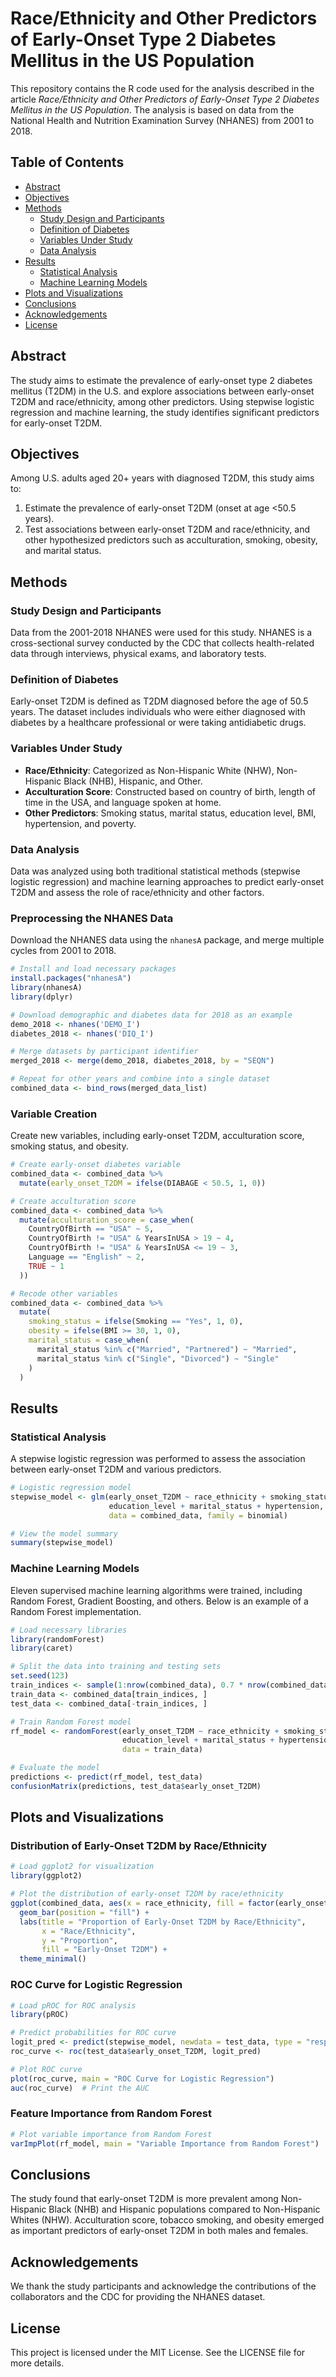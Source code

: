 # Race/Ethnicity and Other Predictors of Early-Onset Type 2 Diabetes Mellitus in the US Population

This repository contains the R code used for the analysis described in the article *Race/Ethnicity and Other Predictors of Early-Onset Type 2 Diabetes Mellitus in the US Population*. The analysis is based on data from the National Health and Nutrition Examination Survey (NHANES) from 2001 to 2018.

## Table of Contents

- [Abstract](#abstract)
- [Objectives](#objectives)
- [Methods](#methods)
  - [Study Design and Participants](#study-design-and-participants)
  - [Definition of Diabetes](#definition-of-diabetes)
  - [Variables Under Study](#variables-under-study)
  - [Data Analysis](#data-analysis)
- [Results](#results)
  - [Statistical Analysis](#statistical-analysis)
  - [Machine Learning Models](#machine-learning-models)
- [Plots and Visualizations](#plots-and-visualizations)
- [Conclusions](#conclusions)
- [Acknowledgements](#acknowledgements)
- [License](#license)

## Abstract

The study aims to estimate the prevalence of early-onset type 2 diabetes mellitus (T2DM) in the U.S. and explore associations between early-onset T2DM and race/ethnicity, among other predictors. Using stepwise logistic regression and machine learning, the study identifies significant predictors for early-onset T2DM.

## Objectives

Among U.S. adults aged 20+ years with diagnosed T2DM, this study aims to:

1. Estimate the prevalence of early-onset T2DM (onset at age <50.5 years).
2. Test associations between early-onset T2DM and race/ethnicity, and other hypothesized predictors such as acculturation, smoking, obesity, and marital status.

## Methods

### Study Design and Participants

Data from the 2001-2018 NHANES were used for this study. NHANES is a cross-sectional survey conducted by the CDC that collects health-related data through interviews, physical exams, and laboratory tests.

### Definition of Diabetes

Early-onset T2DM is defined as T2DM diagnosed before the age of 50.5 years. The dataset includes individuals who were either diagnosed with diabetes by a healthcare professional or were taking antidiabetic drugs.

### Variables Under Study

- **Race/Ethnicity**: Categorized as Non-Hispanic White (NHW), Non-Hispanic Black (NHB), Hispanic, and Other.
- **Acculturation Score**: Constructed based on country of birth, length of time in the USA, and language spoken at home.
- **Other Predictors**: Smoking status, marital status, education level, BMI, hypertension, and poverty.

### Data Analysis

Data was analyzed using both traditional statistical methods (stepwise logistic regression) and machine learning approaches to predict early-onset T2DM and assess the role of race/ethnicity and other factors.

### Preprocessing the NHANES Data

Download the NHANES data using the `nhanesA` package, and merge multiple cycles from 2001 to 2018.

```r
# Install and load necessary packages
install.packages("nhanesA")
library(nhanesA)
library(dplyr)

# Download demographic and diabetes data for 2018 as an example
demo_2018 <- nhanes('DEMO_I')
diabetes_2018 <- nhanes('DIQ_I')

# Merge datasets by participant identifier
merged_2018 <- merge(demo_2018, diabetes_2018, by = "SEQN")

# Repeat for other years and combine into a single dataset
combined_data <- bind_rows(merged_data_list)
```

### Variable Creation

Create new variables, including early-onset T2DM, acculturation score, smoking status, and obesity.

```r
# Create early-onset diabetes variable
combined_data <- combined_data %>%
  mutate(early_onset_T2DM = ifelse(DIABAGE < 50.5, 1, 0))

# Create acculturation score
combined_data <- combined_data %>%
  mutate(acculturation_score = case_when(
    CountryOfBirth == "USA" ~ 5,
    CountryOfBirth != "USA" & YearsInUSA > 19 ~ 4,
    CountryOfBirth != "USA" & YearsInUSA <= 19 ~ 3,
    Language == "English" ~ 2,
    TRUE ~ 1
  ))

# Recode other variables
combined_data <- combined_data %>%
  mutate(
    smoking_status = ifelse(Smoking == "Yes", 1, 0),
    obesity = ifelse(BMI >= 30, 1, 0),
    marital_status = case_when(
      marital_status %in% c("Married", "Partnered") ~ "Married",
      marital_status %in% c("Single", "Divorced") ~ "Single"
    )
  )
```

## Results

### Statistical Analysis

A stepwise logistic regression was performed to assess the association between early-onset T2DM and various predictors.

```r
# Logistic regression model
stepwise_model <- glm(early_onset_T2DM ~ race_ethnicity + smoking_status + obesity + acculturation_score +
                      education_level + marital_status + hypertension,
                      data = combined_data, family = binomial)

# View the model summary
summary(stepwise_model)
```

### Machine Learning Models

Eleven supervised machine learning algorithms were trained, including Random Forest, Gradient Boosting, and others. Below is an example of a Random Forest implementation.

```r
# Load necessary libraries
library(randomForest)
library(caret)

# Split the data into training and testing sets
set.seed(123)
train_indices <- sample(1:nrow(combined_data), 0.7 * nrow(combined_data))
train_data <- combined_data[train_indices, ]
test_data <- combined_data[-train_indices, ]

# Train Random Forest model
rf_model <- randomForest(early_onset_T2DM ~ race_ethnicity + smoking_status + obesity + acculturation_score +
                         education_level + marital_status + hypertension, 
                         data = train_data)

# Evaluate the model
predictions <- predict(rf_model, test_data)
confusionMatrix(predictions, test_data$early_onset_T2DM)
```

## Plots and Visualizations

### Distribution of Early-Onset T2DM by Race/Ethnicity

```r
# Load ggplot2 for visualization
library(ggplot2)

# Plot the distribution of early-onset T2DM by race/ethnicity
ggplot(combined_data, aes(x = race_ethnicity, fill = factor(early_onset_T2DM))) +
  geom_bar(position = "fill") +
  labs(title = "Proportion of Early-Onset T2DM by Race/Ethnicity",
       x = "Race/Ethnicity",
       y = "Proportion",
       fill = "Early-Onset T2DM") +
  theme_minimal()
```

### ROC Curve for Logistic Regression

```r
# Load pROC for ROC analysis
library(pROC)

# Predict probabilities for ROC curve
logit_pred <- predict(stepwise_model, newdata = test_data, type = "response")
roc_curve <- roc(test_data$early_onset_T2DM, logit_pred)

# Plot ROC curve
plot(roc_curve, main = "ROC Curve for Logistic Regression")
auc(roc_curve)  # Print the AUC
```

### Feature Importance from Random Forest

```r
# Plot variable importance from Random Forest
varImpPlot(rf_model, main = "Variable Importance from Random Forest")
```

## Conclusions

The study found that early-onset T2DM is more prevalent among Non-Hispanic Black (NHB) and Hispanic populations compared to Non-Hispanic Whites (NHW). Acculturation score, tobacco smoking, and obesity emerged as important predictors of early-onset T2DM in both males and females.

## Acknowledgements

We thank the study participants and acknowledge the contributions of the collaborators and the CDC for providing the NHANES dataset.

## License

This project is licensed under the MIT License. See the LICENSE file for more details.
```
